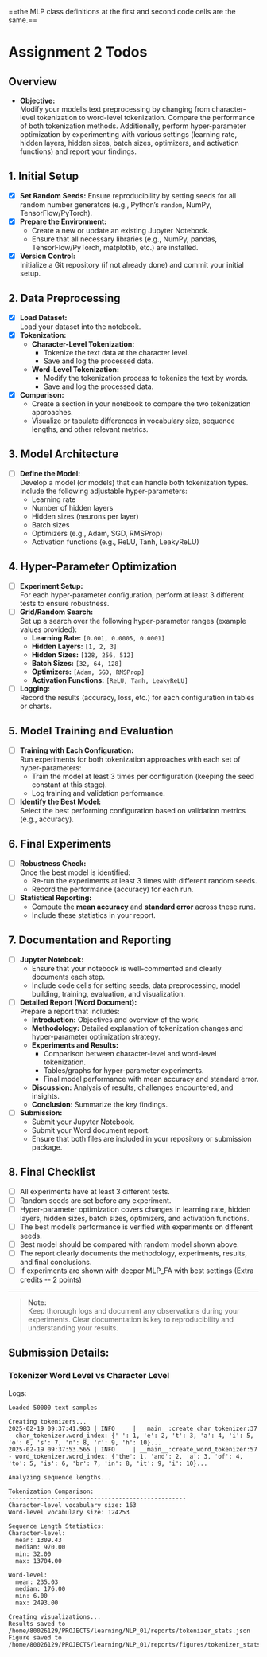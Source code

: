==the MLP class definitions at the first and second code cells are the same.==

# Assignment 2 Todos

## Overview

- **Objective:**  
  Modify your model’s text preprocessing by changing from character-level tokenization to word-level tokenization. Compare the performance of both tokenization methods. Additionally, perform hyper-parameter optimization by experimenting with various settings (learning rate, hidden layers, hidden sizes, batch sizes, optimizers, and activation functions) and report your findings.

## 1. Initial Setup

- [x] **Set Random Seeds:**
      Ensure reproducibility by setting seeds for all random number generators (e.g., Python’s `random`, NumPy, TensorFlow/PyTorch).
- [x] **Prepare the Environment:**
  - Create a new or update an existing Jupyter Notebook.
  - Ensure that all necessary libraries (e.g., NumPy, pandas, TensorFlow/PyTorch, matplotlib, etc.) are installed.
- [x] **Version Control:**  
       Initialize a Git repository (if not already done) and commit your initial setup.

## 2. Data Preprocessing

- [x] **Load Dataset:**  
       Load your dataset into the notebook.
- [x] **Tokenization:**
  - **Character-Level Tokenization:**
    - Tokenize the text data at the character level.
    - Save and log the processed data.
  - **Word-Level Tokenization:**
    - Modify the tokenization process to tokenize the text by words.
    - Save and log the processed data.
- [x] **Comparison:**
  - Create a section in your notebook to compare the two tokenization approaches.
  - Visualize or tabulate differences in vocabulary size, sequence lengths, and other relevant metrics.

## 3. Model Architecture

- [ ] **Define the Model:**  
       Develop a model (or models) that can handle both tokenization types. Include the following adjustable hyper-parameters:
  - Learning rate
  - Number of hidden layers
  - Hidden sizes (neurons per layer)
  - Batch sizes
  - Optimizers (e.g., Adam, SGD, RMSProp)
  - Activation functions (e.g., ReLU, Tanh, LeakyReLU)

## 4. Hyper-Parameter Optimization

- [ ] **Experiment Setup:**  
       For each hyper-parameter configuration, perform at least 3 different tests to ensure robustness.
- [ ] **Grid/Random Search:**  
       Set up a search over the following hyper-parameter ranges (example values provided):
  - **Learning Rate:** `[0.001, 0.0005, 0.0001]`
  - **Hidden Layers:** `[1, 2, 3]`
  - **Hidden Sizes:** `[128, 256, 512]`
  - **Batch Sizes:** `[32, 64, 128]`
  - **Optimizers:** `[Adam, SGD, RMSProp]`
  - **Activation Functions:** `[ReLU, Tanh, LeakyReLU]`
- [ ] **Logging:**  
       Record the results (accuracy, loss, etc.) for each configuration in tables or charts.

## 5. Model Training and Evaluation

- [ ] **Training with Each Configuration:**  
       Run experiments for both tokenization approaches with each set of hyper-parameters:
  - Train the model at least 3 times per configuration (keeping the seed constant at this stage).
  - Log training and validation performance.
- [ ] **Identify the Best Model:**  
       Select the best performing configuration based on validation metrics (e.g., accuracy).

## 6. Final Experiments

- [ ] **Robustness Check:**  
       Once the best model is identified:
  - Re-run the experiments at least 3 times with different random seeds.
  - Record the performance (accuracy) for each run.
- [ ] **Statistical Reporting:**
  - Compute the **mean accuracy** and **standard error** across these runs.
  - Include these statistics in your report.

## 7. Documentation and Reporting

- [ ] **Jupyter Notebook:**
  - Ensure that your notebook is well-commented and clearly documents each step.
  - Include code cells for setting seeds, data preprocessing, model building, training, evaluation, and visualization.
- [ ] **Detailed Report (Word Document):**  
       Prepare a report that includes:
  - **Introduction:** Objectives and overview of the work.
  - **Methodology:** Detailed explanation of tokenization changes and hyper-parameter optimization strategy.
  - **Experiments and Results:**
    - Comparison between character-level and word-level tokenization.
    - Tables/graphs for hyper-parameter experiments.
    - Final model performance with mean accuracy and standard error.
  - **Discussion:** Analysis of results, challenges encountered, and insights.
  - **Conclusion:** Summarize the key findings.
- [ ] **Submission:**
  - Submit your Jupyter Notebook.
  - Submit your Word document report.
  - Ensure that both files are included in your repository or submission package.

## 8. Final Checklist

- [ ] All experiments have at least 3 different tests.
- [ ] Random seeds are set before any experiment.
- [ ] Hyper-parameter optimization covers changes in learning rate, hidden layers, hidden sizes, batch sizes, optimizers, and activation functions.
- [ ] The best model’s performance is verified with experiments on different seeds.
- [ ] Best model should be compared with random model shown above.
- [ ] The report clearly documents the methodology, experiments, results, and final conclusions.
- [ ] If experiments are shown with deeper MLP_FA with best settings (Extra credits -- 2 points)

---

> **Note:**  
> Keep thorough logs and document any observations during your experiments. Clear documentation is key to reproducibility and understanding your results.

## Submission Details:

### Tokenizer Word Level vs Character Level

Logs:

```
Loaded 50000 text samples

Creating tokenizers...
2025-02-19 09:37:41.983 | INFO     | __main__:create_char_tokenizer:37 - char_tokenizer.word_index: {' ': 1, 'e': 2, 't': 3, 'a': 4, 'i': 5, 'o': 6, 's': 7, 'n': 8, 'r': 9, 'h': 10}...
2025-02-19 09:37:53.565 | INFO     | __main__:create_word_tokenizer:57 - word_tokenizer.word_index: {'the': 1, 'and': 2, 'a': 3, 'of': 4, 'to': 5, 'is': 6, 'br': 7, 'in': 8, 'it': 9, 'i': 10}...

Analyzing sequence lengths...

Tokenization Comparison:
--------------------------------------------------
Character-level vocabulary size: 163
Word-level vocabulary size: 124253

Sequence Length Statistics:
Character-level:
  mean: 1309.43
  median: 970.00
  min: 32.00
  max: 13704.00

Word-level:
  mean: 235.03
  median: 176.00
  min: 6.00
  max: 2493.00

Creating visualizations...
Results saved to /home/80026129/PROJECTS/learning/NLP_01/reports/tokenizer_stats.json
Figure saved to /home/80026129/PROJECTS/learning/NLP_01/reports/figures/tokenizer_stats.png
```
